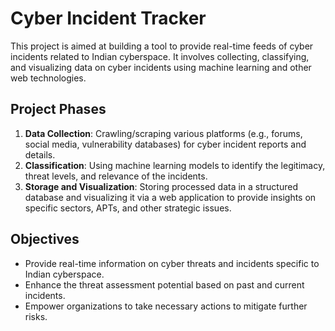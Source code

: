 # Cyber Incident Tracker

This project is aimed at building a tool to provide real-time feeds of cyber incidents related to Indian cyberspace. It involves collecting, classifying, and visualizing data on cyber incidents using machine learning and other web technologies.

## Project Phases

1. **Data Collection**: Crawling/scraping various platforms (e.g., forums, social media, vulnerability databases) for cyber incident reports and details.
2. **Classification**: Using machine learning models to identify the legitimacy, threat levels, and relevance of the incidents.
3. **Storage and Visualization**: Storing processed data in a structured database and visualizing it via a web application to provide insights on specific sectors, APTs, and other strategic issues.

## Objectives

- Provide real-time information on cyber threats and incidents specific to Indian cyberspace.
- Enhance the threat assessment potential based on past and current incidents.
- Empower organizations to take necessary actions to mitigate further risks.


